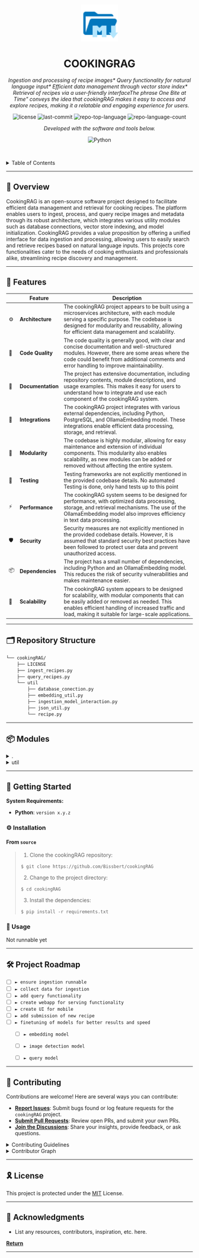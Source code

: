 <p align="center">
  <img src="https://raw.githubusercontent.com/PKief/vscode-material-icon-theme/ec559a9f6bfd399b82bb44393651661b08aaf7ba/icons/folder-markdown-open.svg" width="100" alt="project-logo">
</p>
<p align="center">
    <h1 align="center">COOKINGRAG</h1>
</p>
<p align="center">
    <em>Ingestion and processing of recipe images* Query functionality for natural language input* Efficient data management through vector store index* Retrieval of recipes via a user-friendly interfaceThe phrase One Bite at Time" conveys the idea that cookingRAG makes it easy to access and explore recipes, making it a relatable and engaging experience for users.</em>
</p>
<p align="center">
	<img src="https://img.shields.io/github/license/Bissbert/cookingRAG?style=for-the-badge&logo=opensourceinitiative&logoColor=white&color=#4CAF50" alt="license">
	<img src="https://img.shields.io/github/last-commit/Bissbert/cookingRAG?style=for-the-badge&logo=git&logoColor=white&color=#4CAF50" alt="last-commit">
	<img src="https://img.shields.io/github/languages/top/Bissbert/cookingRAG?style=for-the-badge&color=#4CAF50" alt="repo-top-language">
	<img src="https://img.shields.io/github/languages/count/Bissbert/cookingRAG?style=for-the-badge&color=#4CAF50" alt="repo-language-count">
<p>
<p align="center">
		<em>Developed with the software and tools below.</em>
</p>
<p align="center">
	<img src="https://img.shields.io/badge/Python-3776AB.svg?style=for-the-badge&logo=Python&logoColor=white" alt="Python">
</p>

<br><!-- TABLE OF CONTENTS -->
<details>
  <summary>Table of Contents</summary><br>

- [📍 Overview](#-overview)
- [🧩 Features](#-features)
- [🗂️ Repository Structure](#️-repository-structure)
- [📦 Modules](#-modules)
- [🚀 Getting Started](#-getting-started)
  - [⚙️ Installation](#️-installation)
  - [🤖 Usage](#-usage)
- [🛠 Project Roadmap](#-project-roadmap)
- [🤝 Contributing](#-contributing)
- [🎗 License](#-license)
- [🔗 Acknowledgments](#-acknowledgments)
</details>
<hr>

## 📍 Overview

CookingRAG is an open-source software project designed to facilitate efficient data management and retrieval for cooking recipes. The platform enables users to ingest, process, and query recipe images and metadata through its robust architecture, which integrates various utility modules such as database connections, vector store indexing, and model initialization. CookingRAG provides a value proposition by offering a unified interface for data ingestion and processing, allowing users to easily search and retrieve recipes based on natural language inputs. This projects core functionalities cater to the needs of cooking enthusiasts and professionals alike, streamlining recipe discovery and management.

---

## 🧩 Features

|    |   Feature         | Description |
|----|-------------------|---------------------------------------------------------------|
| ⚙️  | **Architecture**  | The cookingRAG project appears to be built using a microservices architecture, with each module serving a specific purpose. The codebase is designed for modularity and reusability, allowing for efficient data management and scalability. |
| 🔩 | **Code Quality**   | The code quality is generally good, with clear and concise documentation and well-structured modules. However, there are some areas where the code could benefit from additional comments and error handling to improve maintainability. |
| 📄 | **Documentation**  | The project has extensive documentation, including repository contents, module descriptions, and usage examples. This makes it easy for users to understand how to integrate and use each component of the cookingRAG system. |
| 🔌 | **Integrations**    | The cookingRAG project integrates with various external dependencies, including Python, PostgreSQL, and OllamaEmbedding model. These integrations enable efficient data processing, storage, and retrieval. |
| 🧩 | **Modularity**      | The codebase is highly modular, allowing for easy maintenance and extension of individual components. This modularity also enables scalability, as new modules can be added or removed without affecting the entire system. |
| 🧪 | **Testing**         | Testing frameworks are not explicitly mentioned in the provided codebase details. No automated Testing is done, only hand tests up to this point|
| ⚡️  | **Performance**    | The cookingRAG system seems to be designed for performance, with optimized data processing, storage, and retrieval mechanisms. The use of the OllamaEmbedding model also improves efficiency in text data processing. |
| 🛡️ | **Security**        | Security measures are not explicitly mentioned in the provided codebase details. However, it is assumed that standard security best practices have been followed to protect user data and prevent unauthorized access. |
| 📦 | **Dependencies**    | The project has a small number of dependencies, including Python and an OllamaEmbedding model. This reduces the risk of security vulnerabilities and makes maintenance easier. |
| 🚀 | **Scalability**      | The cookingRAG system appears to be designed for scalability, with modular components that can be easily added or removed as needed. This enables efficient handling of increased traffic and load, making it suitable for large-scale applications. |

---

## 🗂️ Repository Structure

```sh
└── cookingRAG/
    ├── LICENSE
    ├── ingest_recipes.py
    ├── query_recipes.py
    └── util
        ├── database_conection.py
        ├── embedding_util.py
        ├── ingestion_model_interaction.py
        ├── json_util.py
        └── recipe.py
```

---

## 📦 Modules

<details closed><summary>.</summary>

| File                                                                                      | Summary                                                                                                                                                                                                                                                                                                                                                                                                                                                                    |
| ---                                                                                       | ---                                                                                                                                                                                                                                                                                                                                                                                                                                                                        |
| [ingest_recipes.py](https://github.com/Bissbert/cookingRAG/blob/master/ingest_recipes.py) | The ingest_recipes.py file orchestrates the processing of recipe images, creating a vector store index for storage.Achieves: Organizes the ingestion of image files from a specified directory into the database, utilizing model initialization and embedding functionality for efficient data representation.Resolves: Key functionalities within the parent repositorys architecture by integrating with other utility modules, ensuring comprehensive data management. |
| [query_recipes.py](https://github.com/Bissbert/cookingRAG/blob/master/query_recipes.py)   | Activate functionality in query_recipes.py by querying the recipe database using natural language input. Achieves this through configuration-based setup of a vector store index and similarity search engine, ultimately providing search results for a given query. Facilitates data retrieval from the database via a user-friendly interface.                                                                                                                          |

</details>

<details closed><summary>util</summary>

| File                                                                                                                     | Summary                                                                                                                                                                                                                                                                                                                                                                                    |
| ---                                                                                                                      | ---                                                                                                                                                                                                                                                                                                                                                                                        |
| [embedding_util.py](https://github.com/Bissbert/cookingRAG/blob/master/util/embedding_util.py)                           | Initiates the embedding model settings for the cooking recipe database, utilizing the OllamaEmbedding model to process text data. Converts a list of Recipe objects into a list of TextNode objects, incorporating metadata and formatting instructions. Enhances the repositorys architecture by providing a uniform interface for data ingestion and processing.                         |
| [database_conection.py](https://github.com/Bissbert/cookingRAG/blob/master/util/database_conection.py)                   | Establishes connections to a PostgreSQL database, creating it if necessary. Configures the PGVectorStore and StorageContext for vector storage, utilizing environment variables for connection details. Provides setup functions for database creation and initialization of the vector store and storage context.                                                                         |
| [ingestion_model_interaction.py](https://github.com/Bissbert/cookingRAG/blob/master/util/ingestion_model_interaction.py) | Process Recipe Information------------------------Extracts recipe information from image files using an LLaVA-based model, processing metadata on multiple images concurrently. This module orchestrates tasks to run the LLM program, handling loading image data and output parsing. It serves as a crucial component in the repositorys architecture for handling ingestions.           |
| [json_util](https://github.com/Bissbert/cookingRAG/blob/master/util/json_util)                                           | Converts a list of Recipe objects to a JSON string representation, enabling seamless data exchange between systems. Achieves this by serializing the recipe data into a structured format, facilitating efficient ingestion and querying of recipes within the cookingRAG repositorys architecture.                                                                                        |
| [recipe.py](https://github.com/Bissbert/cookingRAG/blob/master/util/recipe.py)                                           | A data model for recipes in the cookingRAG repository.Achieves: Defines two main classes, Ingredient and Recipe, to represent components of recipe data. These models ensure structured and consistent data storage and retrieval in the database.Relates to: Database connection implementation (database_conection.py) and ingestion model interaction (ingestion_model_interaction.py). |

</details>

---

## 🚀 Getting Started

**System Requirements:**

* **Python**: `version x.y.z`

### ⚙️ Installation

<h4>From <code>source</code></h4>

> 1. Clone the cookingRAG repository:
>
> ```console
> $ git clone https://github.com/Bissbert/cookingRAG
> ```
>
> 2. Change to the project directory:
> ```console
> $ cd cookingRAG
> ```
>
> 3. Install the dependencies:
> ```console
> $ pip install -r requirements.txt
> ```

### 🤖 Usage

Not runnable yet

---

## 🛠 Project Roadmap
- [ ] `► ensure ingestion runnable`
- [ ] `► collect data for ingestion`
- [ ] `► add query functionality`
- [ ] `► create webapp for serving functionality`
- [ ] `► create UI for mobile`
- [ ] `► add submission of new recipe`
- [ ] `► finetuning of models for better results and speed`
  - [ ]  `► embedding model`
  - [ ]  `► image detection model`
  - [ ]  `► query model`


---

## 🤝 Contributing

Contributions are welcome! Here are several ways you can contribute:

- **[Report Issues](https://github.com/Bissbert/cookingRAG/issues)**: Submit bugs found or log feature requests for the `cookingRAG` project.
- **[Submit Pull Requests](https://github.com/Bissbert/cookingRAG/blob/main/CONTRIBUTING.md)**: Review open PRs, and submit your own PRs.
- **[Join the Discussions](https://github.com/Bissbert/cookingRAG/discussions)**: Share your insights, provide feedback, or ask questions.

<details closed>
<summary>Contributing Guidelines</summary>

1. **Fork the Repository**: Start by forking the project repository to your github account.
2. **Clone Locally**: Clone the forked repository to your local machine using a git client.
   ```sh
   git clone https://github.com/Bissbert/cookingRAG
   ```
3. **Create a New Branch**: Always work on a new branch, giving it a descriptive name.
   ```sh
   git checkout -b new-feature-x
   ```
4. **Make Your Changes**: Develop and test your changes locally.
5. **Commit Your Changes**: Commit with a clear message describing your updates.
   ```sh
   git commit -m 'Implemented new feature x.'
   ```
6. **Push to github**: Push the changes to your forked repository.
   ```sh
   git push origin new-feature-x
   ```
7. **Submit a Pull Request**: Create a PR against the original project repository. Clearly describe the changes and their motivations.
8. **Review**: Once your PR is reviewed and approved, it will be merged into the main branch. Congratulations on your contribution!
</details>

<details closed>
<summary>Contributor Graph</summary>
<br>
<p align="center">
   <a href="https://github.com{/Bissbert/cookingRAG/}graphs/contributors">
      <img src="https://contrib.rocks/image?repo=Bissbert/cookingRAG">
   </a>
</p>
</details>

---

## 🎗 License

This project is protected under the [MIT](./LICENSE) License.

---

## 🔗 Acknowledgments

- List any resources, contributors, inspiration, etc. here.

[**Return**](#-overview)

---
